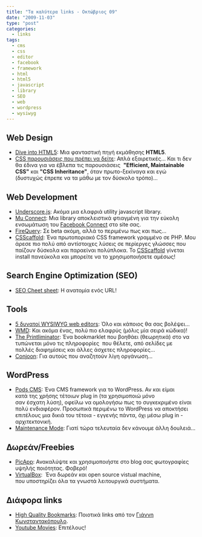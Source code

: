 ```yaml
---
title: "Τα καλύτερα links - Οκτώβριος 09"
date: "2009-11-03"
type: "post"
categories:
  - links
tags:
  - cms
  - css
  - editor
  - facebook
  - framework
  - html
  - html5
  - javascript
  - library
  - SEO
  - web
  - wordpress
  - wysiwyg
---
```


## Web Design

- [Dive into HTML5](http://diveintohtml5.org/ "Dive into HTML5"): Μια φανταστική πηγή εκμάθησης **HTML5**.
- [CSS παρουσιάσεις που πρέπει να δείτε](http://woorkup.com/2009/10/31/5-must-read-presentations-about-css-coding/ "5 Must Read Presentations about CSS Coding"): Απλά εξαιρετικές... Και τι δεν θα έδινα για να έβλεπα τις παρουσιάσεις  **"Efficient, Maintainable CSS"** και **"CSS Inheritance"**, όταν πρωτο-ξεκίναγα και εγώ (δυστυχώς έπρεπε να τα μάθω με τον δύσκολο τρόπο)...

## Web Development

- [Underscore.js](http://documentcloud.github.com/underscore/ "Underscore.js"): Ακόμα μια ελαφριά utility javascript library.
- [Mu Connect]("http://mu.daaku.org/docs/index.html" "Mu Connect"): Μια library αποκλειστικά φτιαγμένη για την εύκολη ενσωμάτωση του [Facebook Connect](http://www.facebook.com/advertising/?connect "Facebook Connect") στο site σας.
- [FireQuery](http://firequery.binaryage.com/ "FireQuery"): Σε beta ακόμη, αλλά το περιμένω πως και πως...
- [CSScaffold](http://wiki.github.com/anthonyshort/csscaffold "CSScaffold is a CSS framework written in PHP"): Ένα πρωτοποριακό CSS framework γραμμένο σε PHP. Μου άρεσε πιο πολύ από αντίστοιχες λύσεις σε περίεργες γλώσσες που παίζουν δύσκολα και παραείναι πολύπλοκα. Το [CSScaffold](http://wiki.github.com/anthonyshort/csscaffold "CSScaffold is a CSS framework written in PHP") γίνεται install πανεύκολα και μπορείτε να το χρησιμοποιήσετε αμέσως!

## Search Engine Optimization (SEO)

- [SEO Cheet sheet](http://www.seomoz.org/blog/seo-cheat-sheet-anatomy-of-a-url "SEO Cheat Sheet: Anatomy of A URL"): Η ανατομία ενός URL!

## Tools

- [5 δυνατοί WYSIWYG web editors](http://woorkup.com/2009/10/06/5-powerful-wysiwyg-editors-for-web-based-applications/ "5 Powerful WYSIWYG editors for web-based applications"): Όλο και κάποιος θα σας βολέψει...
- [WMD](http://wmd-editor.com/): Και ακόμα ένας, πολύ πιο ελαφρύς (μόλις μία σειρά κώδικα)!
- [The Printliminator](http://css-tricks.com/examples/ThePrintliminator/ "The Printliminator"): Ένα bookmarklet που βοηθάει (θεωρητικά) στο να τυπώνεται μόνο τις πληροφορίες  που θέλετε, από σελίδες με πολλές διαφημίσεις και άλλες άσχετες πληροφορίες...
- [Conjoon](http://www.conjoon.org/ "conjoon is a web based personal information manager with a strong focus on messaging"): Για αυτούς που αναζητούν λίγη οργάνωση...

## WordPress

- [Pods CMS](http://pods.uproot.us/ "Pods is a CMS framework for WordPress"): Ένα CMS framework για το WordPress. Αν και είμαι κατά της χρήσης τέτοιων plug in (τα χρησιμοποιώ μόνο σαν έσχατη λύση), οφείλω να ομολογήσω πως το συγκεκριμένο είναι πολύ ενδιαφέρον. Προσωπικά περιμένω το WordPress να αποκτήσει επιτέλους μια δικιά του τέτοια - εγγενής πάντα, όχι μέσω plug in - αρχιτεκτονική.
- [Maintenance Mode](http://wordpress.org/extend/plugins/maintenance-mode/ "Maintenance Mode"): Γιατί τώρα τελευταία δεν κάνουμε άλλη δουλειά...

## Δωρεάν/Freebies

- [PicApp](http://www.picapp.com/ "PicApp"): Ανακαλύψτε και χρησιμοποιήστε στο blog σας φωτογραφίες υψηλής ποιότητας. Φοβερό!
- [VirtualBox](http://www.virtualbox.org/ "VirtualBox"):  Ένα δωρεάν και open source vistual machine, που υποστηρίζει όλα τα γνωστά λειτουργικά συστήματα.

## Διάφορα links

- [High Quality Bookmarks](http://www.hqbk.net/ "High Quality Bookmarks"): Ποιοτικά links από τον [Γιάννη Κωνσταντακόπουλο](http://el.porcupine.gr/ "Γιάννης Κωνσταντακόπουλος").
- [Youtube Movies](http://www.youtube.com/movies "Youtube Movies"): Επιτέλους!
